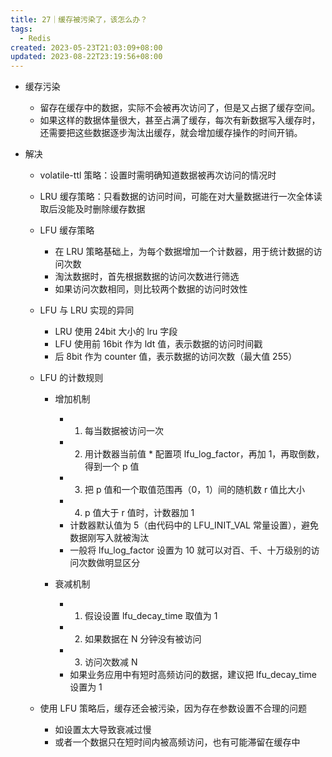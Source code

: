 ```yaml
---
title: 27｜缓存被污染了，该怎么办？
tags:
  - Redis
created: 2023-05-23T21:03:09+08:00
updated: 2023-08-22T23:19:56+08:00
---
```


- 缓存污染

  - 留存在缓存中的数据，实际不会被再次访问了，但是又占据了缓存空间。
  - 如果这样的数据体量很大，甚至占满了缓存，每次有新数据写入缓存时，还需要把这些数据逐步淘汰出缓存，就会增加缓存操作的时间开销。

- 解决

  - volatile-ttl 策略：设置时需明确知道数据被再次访问的情况时
  - LRU 缓存策略：只看数据的访问时间，可能在对大量数据进行一次全体读取后没能及时删除缓存数据
  - LFU 缓存策略

    - 在 LRU 策略基础上，为每个数据增加一个计数器，用于统计数据的访问次数
    - 淘汰数据时，首先根据数据的访问次数进行筛选
    - 如果访问次数相同，则比较两个数据的访问时效性

  - LFU 与 LRU 实现的异同

    - LRU 使用 24bit 大小的 lru 字段
    - LFU 使用前 16bit 作为 ldt 值，表示数据的访问时间戳
    - 后 8bit 作为 counter 值，表示数据的访问次数（最大值 255）

  - LFU 的计数规则

    - 增加机制

      - 1. 每当数据被访问一次
      - 2. 用计数器当前值 * 配置项 lfu_log_factor，再加 1，再取倒数，得到一个 p 值
      - 3. 把 p 值和一个取值范围再（0，1）间的随机数 r 值比大小
      - 4. p 值大于 r 值时，计数器加 1
      - 计数器默认值为 5（由代码中的 LFU_INIT_VAL 常量设置），避免数据刚写入就被淘汰
      - 一般将 lfu_log_factor 设置为 10 就可以对百、千、十万级别的访问次数做明显区分

    - 衰减机制

      - 1. 假设设置 lfu_decay_time 取值为 1
      - 2. 如果数据在 N 分钟没有被访问
      - 3. 访问次数减 N
      - 如果业务应用中有短时高频访问的数据，建议把 lfu_decay_time 设置为 1

  - 使用 LFU 策略后，缓存还会被污染，因为存在参数设置不合理的问题

    - 如设置太大导致衰减过慢
    - 或者一个数据只在短时间内被高频访问，也有可能滞留在缓存中
